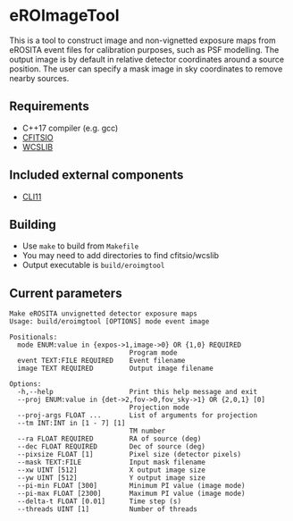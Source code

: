 # eROImageTool

This is a tool to construct image and non-vignetted exposure maps from
eROSITA event files for calibration purposes, such as PSF
modelling. The output image is by default in relative detector
coordinates around a source position. The user can specify a mask
image in sky coordinates to remove nearby sources.

## Requirements
 - C++17 compiler (e.g. gcc)
 - [CFITSIO](https://heasarc.gsfc.nasa.gov/docs/software/fitsio/)
 - [WCSLIB](https://www.atnf.csiro.au/people/mcalabre/WCS/)

## Included external components
 - [CLI11](https://github.com/CLIUtils/CLI11)

## Building
 - Use `make` to build from `Makefile`
 - You may need to add directories to find cfitsio/wcslib
 - Output executable is `build/eroimgtool`

## Current parameters


    Make eROSITA unvignetted detector exposure maps
    Usage: build/eroimgtool [OPTIONS] mode event image

    Positionals:
      mode ENUM:value in {expos->1,image->0} OR {1,0} REQUIRED
                                  Program mode
      event TEXT:FILE REQUIRED    Event filename
      image TEXT REQUIRED         Output image filename

    Options:
      -h,--help                   Print this help message and exit
      --proj ENUM:value in {det->2,fov->0,fov_sky->1} OR {2,0,1} [0]
                                  Projection mode
      --proj-args FLOAT ...       List of arguments for projection
      --tm INT:INT in [1 - 7] [1]
                                  TM number
      --ra FLOAT REQUIRED         RA of source (deg)
      --dec FLOAT REQUIRED        Dec of source (deg)
      --pixsize FLOAT [1]         Pixel size (detector pixels)
      --mask TEXT:FILE            Input mask filename
      --xw UINT [512]             X output image size
      --yw UINT [512]             Y output image size
      --pi-min FLOAT [300]        Minimum PI value (image mode)
      --pi-max FLOAT [2300]       Maximum PI value (image mode)
      --delta-t FLOAT [0.01]      Time step (s)
      --threads UINT [1]          Number of threads
